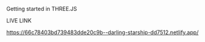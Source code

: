 Getting started in THREE.JS

LIVE LINK

https://66c78403bd739483dde20c9b--darling-starship-dd7512.netlify.app/
